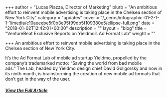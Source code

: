 +++
author = "Lucas Piazza, Director of Marketing"
blurb = "An ambitious effort to reinvent mobile advertising is taking place in the Chelsea section of New York City"
category = "updates"
cover = "/_ceros/infographic-01-2-1-1-1/media/c10aeeebe5f0b3e95f99db5f109380e5/ellipse-full.png"
date = "2018-01-02T12:42:01+00:00"
description = ""
layout = "blog"
title = "VentureBeat Exclusive Reports on Yieldmo’s Ad Format Lab"
weight = ""

+++
An ambitious effort to reinvent mobile advertising is taking place in the Chelsea section of New York City.

It’s the Ad Format Lab of mobile ad startup Yieldmo, propelled by the company’s trademarked motto: “Saving the world from bad mobile ads.” The Lab, headed by Yieldmo design chief David Goligorsky and now in its ninth month, is brainstorming the creation of new mobile ad formats that don’t get in the way of the user.

##### [View the Full Article](http://venturebeat.com/2015/05/09/heres-how-yieldmos-ad-format-lab-is-trying-to-reinvent-the-mobile-ad/)